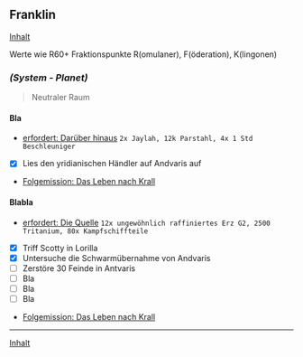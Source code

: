 ## Franklin

[Inhalt](README.md#inhalt)

Werte wie R60+ Fraktionspunkte R(omulaner), F(öderation), K(lingonen)

### _**(System - Planet)**_
> Neutraler Raum 

#### Bla 
- [erfordert: Darüber hinaus](mbasis.md#darüber-hinaus)
`2x Jaylah, 12k Parstahl, 4x 1 Std Beschleuniger`
- [x] Lies den yridianischen Händler auf Andvaris auf
- [Folgemission: Das Leben nach Krall](#das-leben-nach-krall)
  
#### Blabla
- [erfordert: Die Quelle](mbasis.md#die-quelle)
`12x ungewöhnlich raffiniertes Erz G2, 2500 Tritanium, 80x Kampfschiffteile`
- [x] Triff Scotty in Lorilla
- [x] Untersuche die Schwarmübernahme von Andvaris
- [ ] Zerstöre 30 Feinde in Antvaris
- [ ] Bla
- [ ] Bla
- [ ] Bla
- [Folgemission: Das Leben nach Krall](#das-leben-nach-krall)

---

[Inhalt](README.md#inhalt)